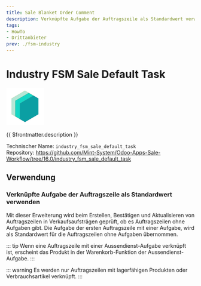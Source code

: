 ```yaml
---
title: Sale Blanket Order Comment
description: Verknüpfte Aufgabe der Auftragszeile als Standardwert verwenden
tags:
- HowTo
- Drittanbieter
prev: ./fsm-industry
---
```

# Industry FSM Sale Default Task
![icon_oms_box](attachments/icons_odoo_mint_system.png)

{{ $frontmatter.description }}

Technischer Name: `industry_fsm_sale_default_task`\
Repository: <https://github.com/Mint-System/Odoo-Apps-Sale-Workflow/tree/16.0/industry_fsm_sale_default_task>

## Verwendung

### Verknüpfte Aufgabe der Auftragszeile als Standardwert verwenden

Mit dieser Erweiterung wird beim Erstellen, Bestätigen und Aktualisieren von Auftragszeilen in Verkaufsaufsträgen geprüft, ob es Auftragszeilen ohne Aufgaben gibt. Die Aufgabe der ersten Auftragszeile mit einer Aufgabe, wird als Standardwert für die Auftragszeilen ohne Aufgaben übernommen.

::: tip
Wenn eine Auftragszeile mit einer Aussendienst-Aufgabe verknüpft ist, erscheint das Produkt in der Warenkorb-Funktion der Aussendienst-Aufgabe.
:::

::: warning
Es werden nur Auftragszeilen mit lagerfähigen Produkten oder Verbrauchsartikel verknüpft.
:::